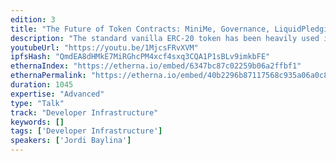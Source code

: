 ```yaml
---
edition: 3
title: "The Future of Token Contracts: MiniMe, Governance, LiquidPledging & ERC223"
description: "The standard vanilla ERC-20 token has been heavily used in the Ethereum ecosystem, but the innovative application of tokens has not been explored nearly enough. In this talk i will explore: – The MiniMe token and its many applications, especially in decentralized governance. – The current status in the ERC223 token standard and my opinion on the path forward. – LiquidPledging, an innovative solution for fund management."
youtubeUrl: "https://youtu.be/1MjcsFRvXVM"
ipfsHash: "QmdEA8dHMkE7MiRGhcPM4xcf4sxq3CQA1P1sBLv9imkbFE"
ethernaIndex: "https://etherna.io/embed/6347bc87c02259b06a2ffbf1"
ethernaPermalink: "https://etherna.io/embed/40b2296b87117568c935a06a0c8ac3b3ea761269f0333764d9029f5624a703ab"
duration: 1045
expertise: "Advanced"
type: "Talk"
track: "Developer Infrastructure"
keywords: []
tags: ['Developer Infrastructure']
speakers: ['Jordi Baylina']
---
```

